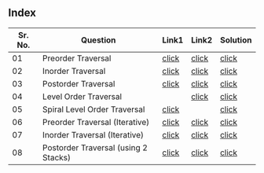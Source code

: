 ## Index 

Sr. No. | Question|Link1 | Link2 | Solution
---|---|---|---|---
01 | Preorder Traversal | [click](https://practice.geeksforgeeks.org/problems/preorder-traversal/1?utm_source=youtube&utm_medium=collab_striver_ytdescription&utm_campaign=preorder-traversal) |[click](https://leetcode.com/problems/binary-tree-preorder-traversal/)| [click](./Solutions/PreOrderRecursive.java)
02 | Inorder Traversal | [click](https://practice.geeksforgeeks.org/problems/inorder-traversal/1?utm_source=youtube&utm_medium=collab_striver_ytdescription&utm_campaign=inorder-traversal) | [click](https://leetcode.com/problems/binary-tree-inorder-traversal/) | [click](./Solutions/inOrderRecursive.java)
03 | Postorder Traversal | [click](https://practice.geeksforgeeks.org/problems/postorder-traversal/1?utm_source=youtube&utm_medium=collab_striver_ytdescription&utm_campaign=postorder-traversal) |[click](https://leetcode.com/problems/binary-tree-postorder-traversal/)| [click](./Solutions/)
04 | Level Order Traversal || [click](https://leetcode.com/problems/binary-tree-level-order-traversal/) | [click](./Solutions/LevelOrderTraversal.java)
05 | Spiral Level Order Traversal | [click](https://practice.geeksforgeeks.org/problems/level-order-traversal-in-spiral-form/1?utm_source=youtube&utm_medium=collab_striver_ytdescription&utm_campaign=level-order-traversal-in-spiral-form) || [click](./Solutions/SpiralLevelOrderTraversal.java)
06 | Preorder Traversal (Iterative) | [click](https://practice.geeksforgeeks.org/problems/preorder-traversal/1?utm_source=youtube&utm_medium=collab_striver_ytdescription&utm_campaign=preorder-traversal) | [click](https://leetcode.com/problems/binary-tree-preorder-traversal/) | [click](./Solutions/PreOrderRecursive.java)
07 | Inorder Traversal (Iterative) | [click](https://practice.geeksforgeeks.org/problems/inorder-traversal/1?utm_source=youtube&utm_medium=collab_striver_ytdescription&utm_campaign=inorder-traversal) | [click](https://leetcode.com/problems/binary-tree-inorder-traversal/) | [click](./Solutions/InorderTraversal.java)
08 | Postorder Traversal (using 2 Stacks)| [click](https://practice.geeksforgeeks.org/problems/postorder-traversal/1?utm_source=youtube&utm_medium=collab_striver_ytdescription&utm_campaign=ostorder-traversal) | [click](https://leetcode.com/problems/binary-tree-postorder-traversal/) | [click](./Solutions/PostorderTraversalUsing2stacks.java)
